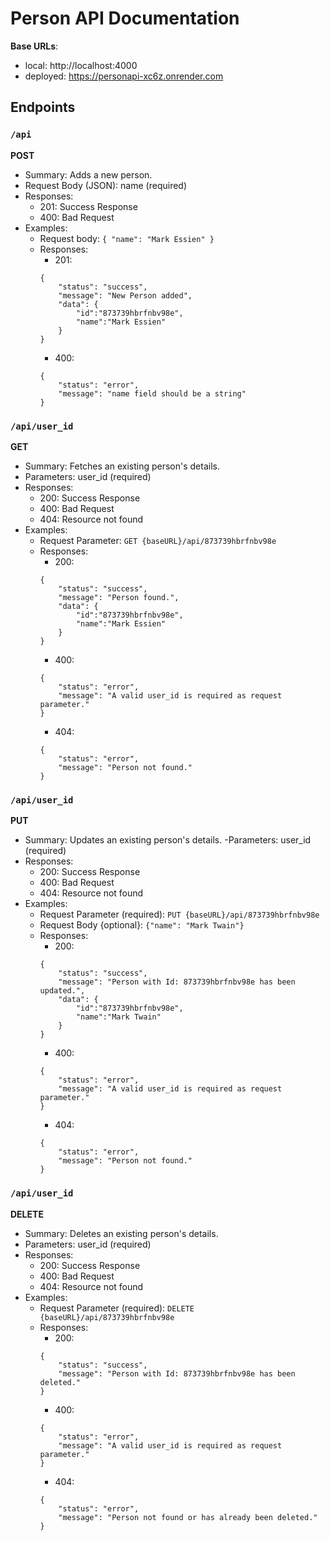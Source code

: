 # Person API Documentation

**Base URLs**:

- local: http://localhost:4000
- deployed: https://personapi-xc6z.onrender.com

## Endpoints

### `/api`

**POST**

- Summary: Adds a new person.
- Request Body (JSON): name (required)
- Responses:
  - 201: Success Response
  - 400: Bad Request
- Examples:
  - Request body:
    `{
    "name": "Mark Essien"
}`
  - Responses:
    - 201:
    ```
    {
        "status": "success",
        "message": "New Person added",
        "data": {
            "id":"873739hbrfnbv98e",
            "name":"Mark Essien"
        }
    }
    ```
    - 400:
    ```
    {
        "status": "error",
        "message": "name field should be a string"
    }
    ```

### `/api/user_id`

**GET**

- Summary: Fetches an existing person's details.
- Parameters: user_id (required)
- Responses:
  - 200: Success Response
  - 400: Bad Request
  - 404: Resource not found
- Examples:
  - Request Parameter:
    `GET {baseURL}/api/873739hbrfnbv98e`
  - Responses:
    - 200:
    ```
    {
        "status": "success",
        "message": "Person found.",
        "data": {
            "id":"873739hbrfnbv98e",
            "name":"Mark Essien"
        }
    }
    ```
    - 400:
    ```
    {
        "status": "error",
        "message": "A valid user_id is required as request parameter."
    }
    ```
    - 404:
    ```
    {
        "status": "error",
        "message": "Person not found."
    }
    ```

### `/api/user_id`

**PUT**

- Summary: Updates an existing person's details.
  -Parameters: user_id (required)
- Responses:
  - 200: Success Response
  - 400: Bad Request
  - 404: Resource not found
- Examples:
  - Request Parameter (required):
    `PUT {baseURL}/api/873739hbrfnbv98e`
  - Request Body {optional}:
    `{"name": "Mark Twain"}`
  - Responses:
    - 200:
    ```
    {
        "status": "success",
        "message": "Person with Id: 873739hbrfnbv98e has been updated.",
        "data": {
            "id":"873739hbrfnbv98e",
            "name":"Mark Twain"
        }
    }
    ```
    - 400:
    ```
    {
        "status": "error",
        "message": "A valid user_id is required as request parameter."
    }
    ```
    - 404:
    ```
    {
        "status": "error",
        "message": "Person not found."
    }
    ```

### `/api/user_id`

**DELETE**

- Summary: Deletes an existing person's details.
- Parameters: user_id (required)
- Responses:
  - 200: Success Response
  - 400: Bad Request
  - 404: Resource not found
- Examples:
  - Request Parameter (required):
    `DELETE {baseURL}/api/873739hbrfnbv98e`
  - Responses:
    - 200:
    ```
    {
        "status": "success",
        "message": "Person with Id: 873739hbrfnbv98e has been deleted."
    }
    ```
    - 400:
    ```
    {
        "status": "error",
        "message": "A valid user_id is required as request parameter."
    }
    ```
    - 404:
    ```
    {
        "status": "error",
        "message": "Person not found or has already been deleted."
    }
    ```
